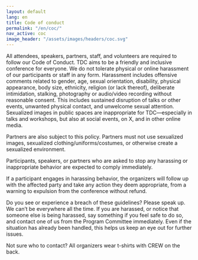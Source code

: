 ```yaml
---
layout: default
lang: en
title: Code of conduct
permalink: "/en/coc/"
nav_active: coc
image_header: "/assets/images/headers/coc.svg"
---
```


All attendees, speakers, partners, staff, and volunteers are required to follow our Code of Conduct. TDC aims to be a friendly and inclusive conference for everyone. We do not tolerate physical or online harassment of our participants or staff in any form. Harassment includes offensive comments related to gender, age, sexual orientation, disability, physical appearance, body size, ethnicity, religion (or lack thereof), deliberate intimidation, stalking, photography or audio/video recording without reasonable consent. This includes sustained disruption of talks or other events, unwanted physical contact, and unwelcome sexual attention. Sexualized images in public spaces are inappropriate for TDC—especially in talks and workshops, but also at social events, on X, and in other online media.

Partners are also subject to this policy. Partners must not use sexualized images, sexualized clothing/uniforms/costumes, or otherwise create a sexualized environment.

Participants, speakers, or partners who are asked to stop any harassing or inappropriate behavior are expected to comply immediately.

If a participant engages in harassing behavior, the organizers will follow up with the affected party and take any action they deem appropriate, from a warning to expulsion from the conference without refund.

Do you see or experience a breach of these guidelines? Please speak up. We can’t be everywhere all the time. If you are harassed, or notice that someone else is being harassed, say something if you feel safe to do so, and contact one of us from the Program Committee immediately. Even if the situation has already been handled, this helps us keep an eye out for further issues.

Not sure who to contact? All organizers wear t-shirts with CREW on the back.
